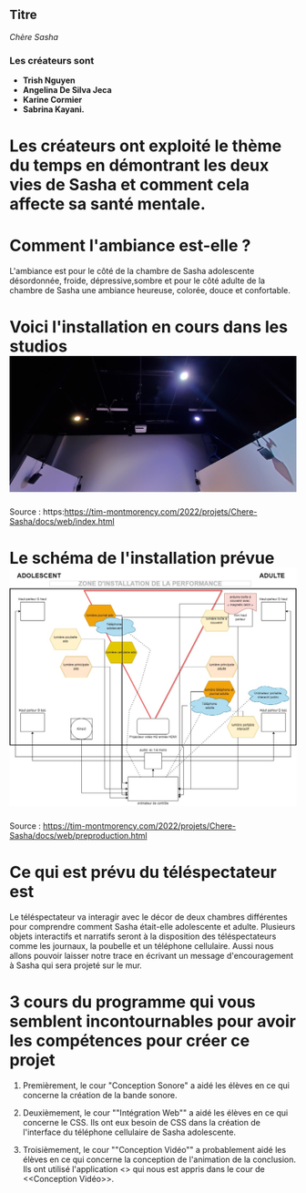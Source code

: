 
## Titre
*Chère Sasha*

### Les créateurs sont 
- **Trish Nguyen**
- **Angelina De Silva Jeca**
- **Karine Cormier**
- **Sabrina Kayani.**

# Les créateurs ont exploité le thème du temps en démontrant les deux vies de Sasha et comment cela affecte sa santé mentale. 

# Comment l'ambiance est-elle ?
L'ambiance est pour le côté de la chambre de Sasha adolescente désordonnée, froide, dépressive,sombre et pour le côté adulte de la chambre de Sasha une ambiance heureuse, colorée, douce et confortable.

# Voici l'installation en cours dans les studios  ![installation](media/image_chere_sasha_01.jpg)
Source : https:https://tim-montmorency.com/2022/projets/Chere-Sasha/docs/web/index.html

# Le schéma de l'installation prévue ![plantation](media/image_chere_sasha_plentation_01.jpg)
Source : https://tim-montmorency.com/2022/projets/Chere-Sasha/docs/web/preproduction.html

# Ce qui est prévu du téléspectateur est
Le téléspectateur va interagir avec le décor de deux chambres différentes pour comprendre comment Sasha était-elle adolescente et adulte. Plusieurs objets interactifs et narratifs seront à la disposition des téléspectateurs comme les journaux, la poubelle et un téléphone cellulaire. Aussi nous allons pouvoir laisser notre trace en écrivant un message d'encouragement à Sasha qui sera projeté sur le mur.

# 3 cours du programme qui vous semblent incontournables pour avoir les compétences pour créer ce projet
1. Premièrement, le cour "Conception Sonore" a aidé les élèves en ce qui concerne la création de la bande sonore.

2. Deuxièmement, le cour ""Intégration Web"" a aidé les élèves en ce qui concerne le CSS. Ils ont eux besoin de CSS dans la création de l'interface du téléphone cellulaire de Sasha adolescente.

3. Troisièmement, le cour ""Conception Vidéo"" a probablement aidé les élèves en ce qui concerne la conception de l'animation de la conclusion. Ils ont utilisé l'application  <<DaVinci Resolve>> qui nous est appris dans le cour de  <<Conception Vidéo>>.   
